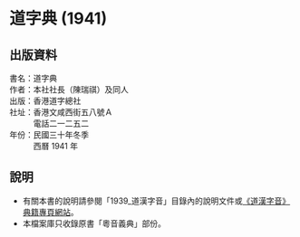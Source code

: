 道字典 (1941)
=============

出版資料
--------
書名：道字典 <br>
作者：本社社長（陳瑞祺）及同人 <br>
出版：香港道字總社 <br>
社址：香港文咸西街五八號Ａ <br>
　　　電話二一二五二 <br>
年份：民國三十年冬季 <br>
　　　西曆 1941 年 <br>

說明
----
* 有關本書的說明請參閱「1939_道漢字音」目錄內的說明文件或[《道漢字音》典籍專頁網站](https://chan1939.jyut.net/)。
* 本檔案庫只收錄原書「粵音義典」部份。